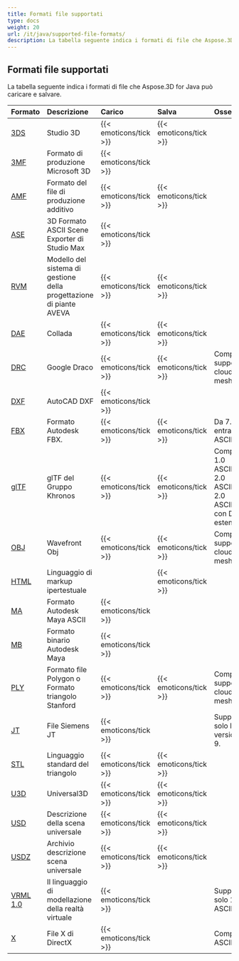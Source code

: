 ```yaml
---
title: Formati file supportati
type: docs
weight: 20
url: /it/java/supported-file-formats/
description: La tabella seguente indica i formati di file che Aspose.3D for Java può caricare e salvare.
---
```

##  **Formati file supportati**
La tabella seguente indica i formati di file che Aspose.3D for Java può caricare e salvare.

|**Formato**|**Descrizione**|**Carico**|**Salva**|**Osservazioni**|
| :- | :- | :- | :- | :- |
|[3DS](https://docs.fileformat.com/3d/3ds/)|Studio 3D|{{< emoticons/tick >}}|{{< emoticons/tick >}}| |
|[3MF](https://docs.fileformat.com/3d/3mf/)|Formato di produzione Microsoft 3D|{{< emoticons/tick >}}| | |
|[AMF](https://docs.fileformat.com/3d/amf/)|Formato del file di produzione additivo|{{< emoticons/tick >}}|{{< emoticons/tick >}}| |
|[ASE](https://docs.fileformat.com/3d/ase/)|3D Formato ASCII Scene Exporter di Studio Max|{{< emoticons/tick >}}| | |
|[RVM](https://docs.fileformat.com/3d/rvm/)|Modello del sistema di gestione della progettazione di piante AVEVA|{{< emoticons/tick >}}|{{< emoticons/tick >}}| |
|[DAE](https://docs.fileformat.com/3d/dae/)|Collada|{{< emoticons/tick >}}|{{< emoticons/tick >}}| |
|[DRC](https://docs.fileformat.com/3d/drc/)|Google Draco|{{< emoticons/tick >}}|{{< emoticons/tick >}}|Compreso il supporto cloud mesh/point|
|[DXF](https://docs.fileformat.com/cad/dxf/)|AutoCAD DXF|{{< emoticons/tick >}}| | |
|[FBX](https://docs.fileformat.com/3d/fbx/)|Formato Autodesk FBX.|{{< emoticons/tick >}}|{{< emoticons/tick >}}|Da 7.2 a 7.5, entrambi ASCII/Binary.|
|[glTF](https://docs.fileformat.com/3d/glb/)|glTF del Gruppo Khronos|{{< emoticons/tick >}}|{{< emoticons/tick >}}|Compreso 1.0 ASCII/Binary, 2.0 ASCII/Binary, 2.0 ASCII/Binary con Draco estensione|
|[OBJ](https://docs.fileformat.com/3d/obj/)|Wavefront Obj|{{< emoticons/tick >}}|{{< emoticons/tick >}}|Compreso il supporto cloud mesh/point.|
|[HTML](https://docs.fileformat.com/web/html/)|Linguaggio di markup ipertestuale| |{{< emoticons/tick >}}| |
|[MA](https://docs.fileformat.com/3d/ma/)|Formato Autodesk Maya ASCII|{{< emoticons/tick >}} | | |
|[MB](https://docs.fileformat.com/3d/mb/)|Formato binario Autodesk Maya|{{< emoticons/tick >}} | | |
|[PLY](https://docs.fileformat.com/3d/ply/)|Formato file Polygon o Formato triangolo Stanford|{{< emoticons/tick >}}|{{< emoticons/tick >}}|Compreso il supporto cloud mesh/point.|
|[JT](https://docs.fileformat.com/3d/jt/)|File Siemens JT|{{< emoticons/tick >}}| |Supporta solo la versione 8 e 9.|
|[STL](https://docs.fileformat.com/cad/stl/)|Linguaggio standard del triangolo|{{< emoticons/tick >}}|{{< emoticons/tick >}}| |
|[U3D](https://docs.fileformat.com/3d/u3d/)|Universal3D|{{< emoticons/tick >}}|{{< emoticons/tick >}}| |
|[USD](https://docs.fileformat.com/3d/usd/)|Descrizione della scena universale|{{< emoticons/tick >}}|{{< emoticons/tick >}}| |
|[USDZ](https://docs.fileformat.com/3d/usdz/)|Archivio descrizione scena universale|{{< emoticons/tick >}}|{{< emoticons/tick >}}| |
|[VRML 1.0](https://docs.fileformat.com/3d/vrml/)|Il linguaggio di modellazione della realtà virtuale|{{< emoticons/tick >}}| |Supporta solo 1.0 ASCII.|
|[X](https://docs.fileformat.com/3d/x/)|File X di DirectX|{{< emoticons/tick >}}| |Compreso ASCII/Binary.|

